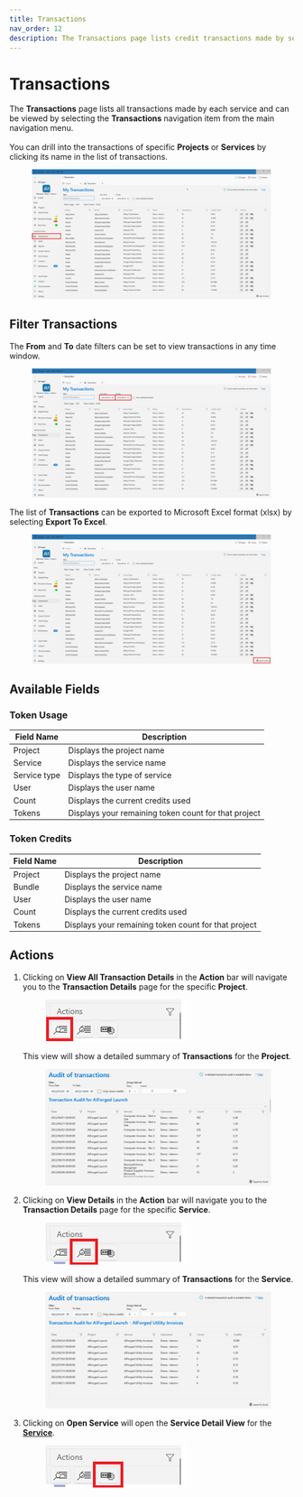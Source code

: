 ```yaml
---
title: Transactions
nav_order: 12
description: The Transactions page lists credit transactions made by services in projects.
---
```


# Transactions

The **Transactions** page lists all transactions made by each service and can be viewed by selecting the **Transactions** navigation item from the main navigation menu.\
\
You can drill into the transactions of specific **Projects** or **Services** by clicking its name in the list of transactions.

<figure><img src=".gitbook/assets/image (10) (3) (1) (1).png" alt=""><figcaption></figcaption></figure>

## Filter Transactions

The **From** and **To** date filters can be set to view transactions in any time window.

<figure><img src=".gitbook/assets/image (11) (1) (1).png" alt=""><figcaption></figcaption></figure>

The list of **Transactions** can be exported to Microsoft Excel format (xlsx) by selecting **Export To Excel**.

<figure><img src=".gitbook/assets/image (15) (1) (2) (1) (1).png" alt=""><figcaption></figcaption></figure>

## Available Fields

### Token Usage

| Field Name   | Description                                          |
| ------------ | ---------------------------------------------------- |
| Project      | Displays the project name                            |
| Service      | Displays the service name                            |
| Service type | Displays the type of service                         |
| User         | Displays the user name                               |
| Count        | Displays the current credits used                    |
| Tokens       | Displays your remaining token count for that project |

### Token Credits

| Field Name | Description                                          |
| ---------- | ---------------------------------------------------- |
| Project    | Displays the project name                            |
| Bundle     | Displays the service name                            |
| User       | Displays the user name                               |
| Count      | Displays the current credits used                    |
| Tokens     | Displays your remaining token count for that project |

## Actions

1.  Clicking on **View All Transaction Details** in the **Action** bar will navigate you to the **Transaction Details** page for the specific **Project**.

    <figure><img src=".gitbook/assets/image (3) (1) (2) (1) (1).png" alt=""><figcaption></figcaption></figure>

    This view will show a detailed summary of **Transactions** for the **Project**.

    <figure><img src=".gitbook/assets/image (1) (2) (1).png" alt=""><figcaption></figcaption></figure>
2.  Clicking on **View Details** in the **Action** bar will navigate you to the **Transaction Details** page for the specific **Service**.

    <figure><img src=".gitbook/assets/image (2) (2) (1).png" alt=""><figcaption></figcaption></figure>

    This view will show a detailed summary of **Transactions** for the **Service**.

    <figure><img src=".gitbook/assets/image (12) (5).png" alt=""><figcaption></figcaption></figure>
3.  Clicking on **Open Service** will open the **Service Detail View** for the [**Service**](broken-reference/).

    <figure><img src=".gitbook/assets/image (4) (6).png" alt=""><figcaption><p><br></p></figcaption></figure>
